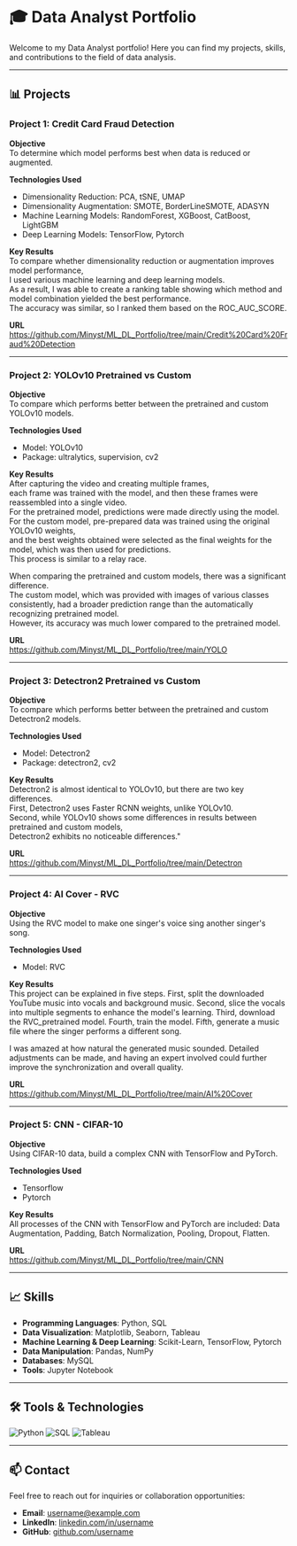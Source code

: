 # 🎓 Data Analyst Portfolio

Welcome to my Data Analyst portfolio! Here you can find my projects, skills, and contributions to the field of data analysis.

---

## 📊 Projects

### Project 1: Credit Card Fraud Detection

**Objective** <br/> 
To determine which model performs best when data is reduced or augmented.

**Technologies Used** <br/>
- Dimensionality Reduction: PCA, tSNE, UMAP
- Dimensionality Augmentation: SMOTE, BorderLineSMOTE, ADASYN
- Machine Learning Models: RandomForest, XGBoost, CatBoost, LightGBM
- Deep Learning Models: TensorFlow, Pytorch 

**Key Results** <br/>
To compare whether dimensionality reduction or augmentation improves model performance, <br/>
I used various machine learning and deep learning models. <br/>
As a result, I was able to create a ranking table showing which method and model combination yielded the best performance. <br/>
The accuracy was similar, so I ranked them based on the ROC_AUC_SCORE.

**URL** <br/>
https://github.com/Minyst/ML_DL_Portfolio/tree/main/Credit%20Card%20Fraud%20Detection

---

### Project 2: YOLOv10 Pretrained vs Custom

**Objective** <br/>
To compare which performs better between the pretrained and custom YOLOv10 models.

**Technologies Used** <br/>
- Model: YOLOv10
- Package: ultralytics, supervision, cv2

**Key Results** <br/>
After capturing the video and creating multiple frames, <br/>
each frame was trained with the model, and then these frames were reassembled into a single video. <br/>
For the pretrained model, predictions were made directly using the model. <br/>
For the custom model, pre-prepared data was trained using the original YOLOv10 weights, <br/>
and the best weights obtained were selected as the final weights for the model, which was then used for predictions. <br/>
This process is similar to a relay race.

When comparing the pretrained and custom models, there was a significant difference. <br/>
The custom model, which was provided with images of various classes consistently, had a broader prediction range than the automatically recognizing pretrained model. <br/>
However, its accuracy was much lower compared to the pretrained model.

**URL** <br/>
https://github.com/Minyst/ML_DL_Portfolio/tree/main/YOLO

---

### Project 3: Detectron2 Pretrained vs Custom

**Objective** <br/>
To compare which performs better between the pretrained and custom Detectron2 models.

**Technologies Used** <br/>
- Model: Detectron2
- Package: detectron2, cv2

**Key Results** <br/>
Detectron2 is almost identical to YOLOv10, but there are two key differences. <br/>
First, Detectron2 uses Faster RCNN weights, unlike YOLOv10. <br/>
Second, while YOLOv10 shows some differences in results between pretrained and custom models, <br/>
Detectron2 exhibits no noticeable differences."

**URL** <br/>
https://github.com/Minyst/ML_DL_Portfolio/tree/main/Detectron

---

### Project 4: AI Cover - RVC

**Objective** <br/>
Using the RVC model to make one singer's voice sing another singer's song.

**Technologies Used** <br/>
- Model: RVC

**Key Results** <br/>
This project can be explained in five steps. 
First, split the downloaded YouTube music into vocals and background music. 
Second, slice the vocals into multiple segments to enhance the model's learning. 
Third, download the RVC_pretrained model. 
Fourth, train the model. 
Fifth, generate a music file where the singer performs a different song.

I was amazed at how natural the generated music sounded. 
Detailed adjustments can be made, and having an expert involved could further improve the synchronization and overall quality.

**URL** <br/>
https://github.com/Minyst/ML_DL_Portfolio/tree/main/AI%20Cover

---

### Project 5: CNN - CIFAR-10

**Objective** <br/>
Using CIFAR-10 data, build a complex CNN with TensorFlow and PyTorch.

**Technologies Used** <br/>
- Tensorflow
- Pytorch

**Key Results** <br/>
All processes of the CNN with TensorFlow and PyTorch are included: Data Augmentation, Padding, Batch Normalization, Pooling, Dropout, Flatten.

**URL** <br/>
https://github.com/Minyst/ML_DL_Portfolio/tree/main/CNN

---

## 📈 Skills

- **Programming Languages**: Python, SQL
- **Data Visualization**: Matplotlib, Seaborn, Tableau
- **Machine Learning & Deep Learning**: Scikit-Learn, TensorFlow, Pytorch
- **Data Manipulation**: Pandas, NumPy
- **Databases**: MySQL
- **Tools**: Jupyter Notebook

---

## 🛠️ Tools & Technologies

![Python](https://img.shields.io/badge/Python-3776AB?style=for-the-badge&logo=python&logoColor=white)
![SQL](https://img.shields.io/badge/SQL-4479A1?style=for-the-badge&logo=postgresql&logoColor=white)
![Tableau](https://img.shields.io/badge/Tableau-E97627?style=for-the-badge&logo=tableau&logoColor=white)

---

## 📫 Contact

Feel free to reach out for inquiries or collaboration opportunities:

- **Email**: [username@example.com](mailto:username@example.com)
- **LinkedIn**: [linkedin.com/in/username](https://www.linkedin.com/in/username)
- **GitHub**: [github.com/username](https://github.com/username)
